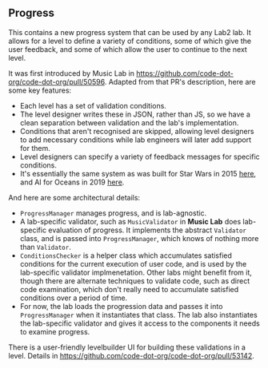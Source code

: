 ## Progress

This contains a new progress system that can be used by any Lab2 lab.  It allows for a level to define a variety of conditions, some of which give the user feedback, and some of which allow the user to continue to the next level.

It was first introduced by Music Lab in https://github.com/code-dot-org/code-dot-org/pull/50596.  Adapted from that PR's description, here are some key features:

- Each level has a set of validation conditions.
- The level designer writes these in JSON, rather than JS, so we have a clean separation between validation and the lab's implementation.
- Conditions that aren't recognised are skipped, allowing level designers to add necessary conditions while lab engineers will later add support for them.
- Level designers can specify a variety of feedback messages for specific conditions.
- It's essentially the same system as was built for Star Wars in 2015 [here](https://github.com/code-dot-org/code-dot-org/blob/1003ddc2281b4bed5a1d4473c2e4104bafc476f8/apps/src/studio/levels.js#L3261-L3290), and AI for Oceans in 2019 [here](https://github.com/code-dot-org/ml-activities/blob/51eedd101c4fe645a82d7d06bb4dfdc62003e023/src/oceans/models/guide.js).

And here are some architectural details:

- `ProgressManager` manages progress, and is lab-agnostic.
- A lab-specific validator, such as `MusicValidator` in **Music Lab** does lab-specific evaluation of progress. It implements the abstract `Validator` class, and is passed into `ProgressManager`, which knows of nothing more than `Validator`.
- `ConditionsChecker` is a helper class which accumulates satisfied conditions for the current execution of user code, and is used by the lab-specific validator implmenetation. Other labs might benefit from it, though there are alternate techniques to validate code, such as direct code examination, which don't really need to accumulate satisfied conditions over a period of time.
- For now, the lab loads the progression data and passes it into `ProgressManager` when it instantiates that class. The lab also instantiates the lab-specific validator and gives it access to the components it needs to examine progress.

There is a user-friendly levelbuilder UI for building these validations in a level.  Details in https://github.com/code-dot-org/code-dot-org/pull/53142.

